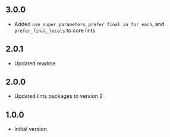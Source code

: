 ## 3.0.0
- Added `use_super_parameters`, `prefer_final_in_for_each`, and `prefer_final_locals` to core lints

## 2.0.1
- Updated readme

## 2.0.0
- Updated lints packages to version 2

## 1.0.0

- Initial version.
